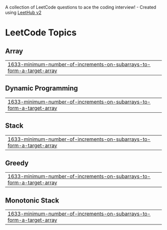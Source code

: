 A collection of LeetCode questions to ace the coding interview! - Created using [LeetHub v2](https://github.com/arunbhardwaj/LeetHub-2.0)
<!---LeetCode Topics Start-->
# LeetCode Topics
## Array
|  |
| ------- |
| [1633-minimum-number-of-increments-on-subarrays-to-form-a-target-array](https://github.com/BollareddyPranoyRaj1/LeetCode/tree/master/1633-minimum-number-of-increments-on-subarrays-to-form-a-target-array) |
## Dynamic Programming
|  |
| ------- |
| [1633-minimum-number-of-increments-on-subarrays-to-form-a-target-array](https://github.com/BollareddyPranoyRaj1/LeetCode/tree/master/1633-minimum-number-of-increments-on-subarrays-to-form-a-target-array) |
## Stack
|  |
| ------- |
| [1633-minimum-number-of-increments-on-subarrays-to-form-a-target-array](https://github.com/BollareddyPranoyRaj1/LeetCode/tree/master/1633-minimum-number-of-increments-on-subarrays-to-form-a-target-array) |
## Greedy
|  |
| ------- |
| [1633-minimum-number-of-increments-on-subarrays-to-form-a-target-array](https://github.com/BollareddyPranoyRaj1/LeetCode/tree/master/1633-minimum-number-of-increments-on-subarrays-to-form-a-target-array) |
## Monotonic Stack
|  |
| ------- |
| [1633-minimum-number-of-increments-on-subarrays-to-form-a-target-array](https://github.com/BollareddyPranoyRaj1/LeetCode/tree/master/1633-minimum-number-of-increments-on-subarrays-to-form-a-target-array) |
<!---LeetCode Topics End-->